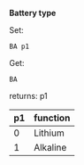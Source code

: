 __Battery type__

Set:

	BA p1

Get:

	BA

returns: p1

|p1|function|
|---|---|
|0|Lithium
|1|Alkaline


